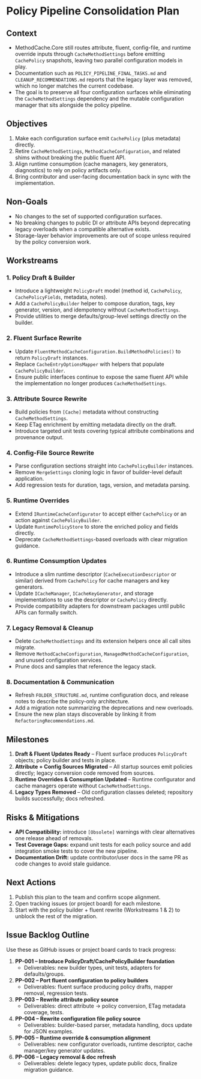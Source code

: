 # Policy Pipeline Consolidation Plan

## Context
- MethodCache.Core still routes attribute, fluent, config-file, and runtime override inputs through `CacheMethodSettings` before emitting `CachePolicy` snapshots, leaving two parallel configuration models in play.
- Documentation such as `POLICY_PIPELINE_FINAL_TASKS.md` and `CLEANUP_RECOMMENDATIONS.md` reports that the legacy layer was removed, which no longer matches the current codebase.
- The goal is to preserve all four configuration surfaces while eliminating the `CacheMethodSettings` dependency and the mutable configuration manager that sits alongside the policy pipeline.

## Objectives
1. Make each configuration surface emit `CachePolicy` (plus metadata) directly.
2. Retire `CacheMethodSettings`, `MethodCacheConfiguration`, and related shims without breaking the public fluent API.
3. Align runtime consumption (cache managers, key generators, diagnostics) to rely on policy artifacts only.
4. Bring contributor and user-facing documentation back in sync with the implementation.

## Non-Goals
- No changes to the set of supported configuration surfaces.
- No breaking changes to public DI or attribute APIs beyond deprecating legacy overloads when a compatible alternative exists.
- Storage-layer behavior improvements are out of scope unless required by the policy conversion work.

## Workstreams

### 1. Policy Draft & Builder
- Introduce a lightweight `PolicyDraft` model (method id, `CachePolicy`, `CachePolicyFields`, metadata, notes).
- Add a `CachePolicyBuilder` helper to compose duration, tags, key generator, version, and idempotency without `CacheMethodSettings`.
- Provide utilities to merge defaults/group-level settings directly on the builder.

### 2. Fluent Surface Rewrite
- Update `FluentMethodCacheConfiguration.BuildMethodPolicies()` to return `PolicyDraft` instances.
- Replace `CacheEntryOptionsMapper` with helpers that populate `CachePolicyBuilder`.
- Ensure public interfaces continue to expose the same fluent API while the implementation no longer produces `CacheMethodSettings`.

### 3. Attribute Source Rewrite
- Build policies from `[Cache]` metadata without constructing `CacheMethodSettings`.
- Keep ETag enrichment by emitting metadata directly on the draft.
- Introduce targeted unit tests covering typical attribute combinations and provenance output.

### 4. Config-File Source Rewrite
- Parse configuration sections straight into `CachePolicyBuilder` instances.
- Remove `MergeSettings` cloning logic in favor of builder-level default application.
- Add regression tests for duration, tags, version, and metadata parsing.

### 5. Runtime Overrides
- Extend `IRuntimeCacheConfigurator` to accept either `CachePolicy` or an action against `CachePolicyBuilder`.
- Update `RuntimePolicyStore` to store the enriched policy and fields directly.
- Deprecate `CacheMethodSettings`-based overloads with clear migration guidance.

### 6. Runtime Consumption Updates
- Introduce a slim runtime descriptor (`CacheExecutionDescriptor` or similar) derived from `CachePolicy` for cache managers and key generators.
- Update `ICacheManager`, `ICacheKeyGenerator`, and storage implementations to use the descriptor or `CachePolicy` directly.
- Provide compatibility adapters for downstream packages until public APIs can formally switch.

### 7. Legacy Removal & Cleanup
- Delete `CacheMethodSettings` and its extension helpers once all call sites migrate.
- Remove `MethodCacheConfiguration`, `ManagedMethodCacheConfiguration`, and unused configuration services.
- Prune docs and samples that reference the legacy stack.

### 8. Documentation & Communication
- Refresh `FOLDER_STRUCTURE.md`, runtime configuration docs, and release notes to describe the policy-only architecture.
- Add a migration note summarizing the deprecations and new overloads.
- Ensure the new plan stays discoverable by linking it from `RefactoringRecommendations.md`.

## Milestones
1. **Draft & Fluent Updates Ready** – Fluent surface produces `PolicyDraft` objects; policy builder and tests in place.
2. **Attribute + Config Sources Migrated** – All startup sources emit policies directly; legacy conversion code removed from sources.
3. **Runtime Overrides & Consumption Updated** – Runtime configurator and cache managers operate without `CacheMethodSettings`.
4. **Legacy Types Removed** – Old configuration classes deleted; repository builds successfully; docs refreshed.

## Risks & Mitigations
- **API Compatibility:** introduce `[Obsolete]` warnings with clear alternatives one release ahead of removals.
- **Test Coverage Gaps:** expand unit tests for each policy source and add integration smoke tests to cover the new pipeline.
- **Documentation Drift:** update contributor/user docs in the same PR as code changes to avoid stale guidance.

## Next Actions
1. Publish this plan to the team and confirm scope alignment.
2. Open tracking issues (or project board) for each milestone.
3. Start with the policy builder + fluent rewrite (Workstreams 1 & 2) to unblock the rest of the migration.

## Issue Backlog Outline
Use these as GitHub issues or project board cards to track progress:

1. **PP-001 – Introduce PolicyDraft/CachePolicyBuilder foundation**  
   - Deliverables: new builder types, unit tests, adapters for defaults/groups.
2. **PP-002 – Port fluent configuration to policy builders**  
   - Deliverables: fluent surface producing policy drafts, mapper removal, regression tests.
3. **PP-003 – Rewrite attribute policy source**  
   - Deliverables: direct attribute → policy conversion, ETag metadata coverage, tests.
4. **PP-004 – Rewrite configuration file policy source**  
   - Deliverables: builder-based parser, metadata handling, docs update for JSON examples.
5. **PP-005 – Runtime override & consumption alignment**  
   - Deliverables: new configurator overloads, runtime descriptor, cache manager/key generator updates.
6. **PP-006 – Legacy removal & doc refresh**  
   - Deliverables: delete legacy types, update public docs, finalize migration guidance.
